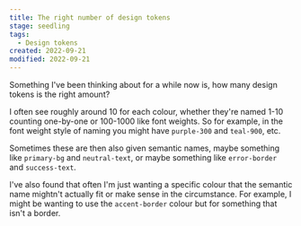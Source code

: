 ```yaml
---
title: The right number of design tokens
stage: seedling
tags:
  - Design tokens
created: 2022-09-21
modified: 2022-09-21
---
```


Something I've been thinking about for a while now is, how many design tokens is the right amount?

I often see roughly around 10 for each colour, whether they're named 1-10 counting one-by-one or 100-1000 like font weights. So for example, in the font weight style of naming you might have `purple-300` and `teal-900`, etc.

Sometimes these are then also given semantic names, maybe something like `primary-bg` and `neutral-text`, or maybe something like `error-border` and `success-text`.

I've also found that often I'm just wanting a specific colour that the semantic name mightn't actually fit or make sense in the circumstance. For example, I might be wanting to use the `accent-border` colour but for something that isn't a border.
